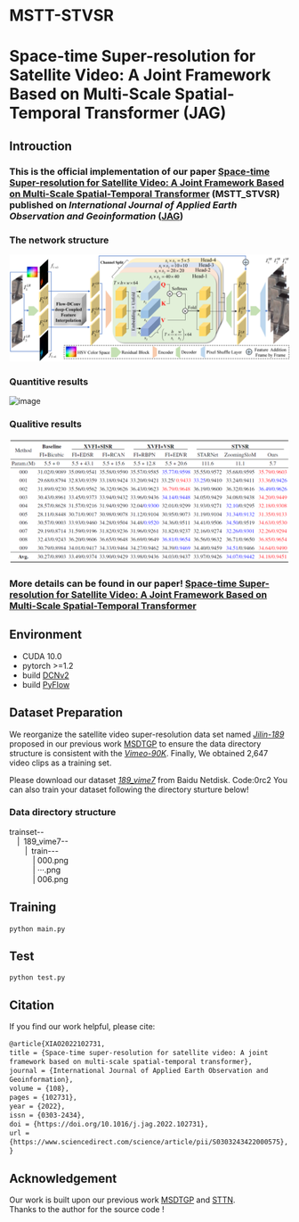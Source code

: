 # MSTT-STVSR
# Space-time Super-resolution for Satellite Video: A Joint Framework Based on Multi-Scale Spatial-Temporal Transformer (JAG)
## Introuction
### This is the official implementation of our paper [Space-time Super-resolution for Satellite Video: A Joint Framework Based on Multi-Scale Spatial-Temporal Transformer](https://www.sciencedirect.com/science/article/pii/S0303243422000575) (MSTT_STVSR) published on ***International Journal of Applied Earth Observation and Geoinformation*** ([**JAG**](https://www.journals.elsevier.com/international-journal-of-applied-earth-observation-and-geoinformation))
### The network structure  
 ![image](/figures/network.png)
 
 ### Quantitive results
 ![image](/figures/fig5.png)
 
 ### Qualitive results
 ![image](/figures/result.png)
 ### More details can be found in our paper! [Space-time Super-resolution for Satellite Video: A Joint Framework Based on Multi-Scale Spatial-Temporal Transformer](https://www.journals.elsevier.com/international-journal-of-applied-earth-observation-and-geoinformation)
 ## Environment
 * CUDA 10.0
 * pytorch >=1.2
 * build [DCNv2](https://github.com/CharlesShang/DCNv2)
 * build [PyFlow](https://github.com/pathak22/pyflow)
 
 ## Dataset Preparation
 We reorganize the satellite video super-resolution data set named [*Jilin-189*](https://pan.baidu.com/s/1Y1-mS5gf7m8xSTJQPn4WZw) proposed in our previous work [MSDTGP](https://github.com/XY-boy/MSDTGP) to ensure the data directory structure is consistent with the [*Vimeo-90K*](http://toflow.csail.mit.edu/). 
 Finally, We obtained 2,647 video clips as a training set.
 
 Please download our dataset [*189_vime7*](https://pan.baidu.com/s/1Nx7lsS4371AVvrbkABSmmQ) from Baidu Netdisk. Code:0rc2
 You can also train your dataset following the directory sturture below!
 
### Data directory structure
trainset--  
&emsp;|&ensp;189_vime7--  
&emsp;&emsp;|&ensp;train---  
&emsp;&emsp;&emsp;| 000.png  
&emsp;&emsp;&emsp;| ···.png  
&emsp;&emsp;&emsp;| 006.png  
 
 ## Training
```
python main.py
```

## Test
```
python test.py
```

## Citation
If you find our work helpful, please cite:  
```
@article{XIAO2022102731,
title = {Space-time super-resolution for satellite video: A joint framework based on multi-scale spatial-temporal transformer},
journal = {International Journal of Applied Earth Observation and Geoinformation},
volume = {108},
pages = {102731},
year = {2022},
issn = {0303-2434},
doi = {https://doi.org/10.1016/j.jag.2022.102731},
url = {https://www.sciencedirect.com/science/article/pii/S0303243422000575},
}
```

## Acknowledgement
Our work is built upon our previous work [MSDTGP](https://github.com/XY-boy/MSDTGP) and [STTN](https://github.com/researchmm/STTN).  
Thanks to the author for the source code !



 


